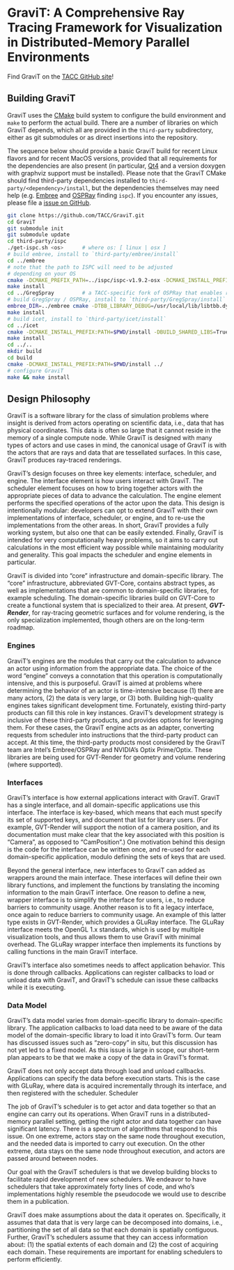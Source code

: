 # GraviT: A Comprehensive Ray Tracing Framework for Visualization in Distributed-Memory Parallel Environments

Find GraviT on the [TACC GitHub site](http://tacc.github.io/GraviT/)!

## Building GraviT

GraviT uses the [CMake](http://cmake.org/) build system to configure the build environment and `make` to perform the actual build. There are a number of libraries on which GraviT depends, which all are provided in the `third-party` subdirectory, either as git submodules or as direct insertions into the repository.

The sequence below should provide a basic GraviT build for recent Linux flavors and for recent MacOS versions, provided that all requirements for the dependencies are also present (in particular, [Qt4](https://www.qt.io/) and a version doxygen with graphviz support must be installed). Please note that the GraviT CMake should find third-party dependencies installed to `third-party/<dependency>/install`, but the dependencies themselves may need help (e.g. [Embree](http://embree.github.io/) and [OSPRay](http://ospray.org/) finding `ispc`).  If you encounter any issues, please file a [issue on GitHub](https://github.com/TACC/GraviT/issues).

```bash
git clone https://github.com/TACC/GraviT.git
cd GraviT
git submodule init
git submodule update
cd third-party/ispc
./get-ispc.sh <os>      # where os: [ linux | osx ]
# build embree, install to `third-party/embree/install`
cd ../embree
# note that the path to ISPC will need to be adjusted
# depending on your OS
cmake -DCMAKE_PREFIX_PATH=../ispc/ispc-v1.9.2-osx -DCMAKE_INSTALL_PREFIX:PATH=$PWD/install .
make install
cd ../GregSpray         # a TACC-specific fork of OSPRay that enables ray communication
# build GregSpray / OSPRay, install to `third-party/GregSpray/install`
embree_DIR=../embree cmake -DTBB_LIBRARY_DEBUG=/usr/local/lib/libtbb.dylib -DTBB_LIBRARY_MALLOC_DEBUG=/usr/local/lib/libtbbmalloc.dylib -DCMAKE_PREFIX_PATH=../ispc/ispc-v1.9.2-osx -DCMAKE_INSTALL_PREFIX:PATH=$PWD/install -DOSPRAY_MODULE_OPENGL_UTIL=True -DOSPRAY_USE_EXTERNAL_EMBREE=True -DCMAKE_BUILD_TYPE=Release .
make install
# build icet, install to `third-party/icet/install`
cd ../icet
cmake -DCMAKE_INSTALL_PREFIX:PATH=$PWD/install -DBUILD_SHARED_LIBS=True .
make install
cd ../..
mkdir build
cd build
cmake -DCMAKE_INSTALL_PREFIX:PATH=$PWD/install ../
# configure GraviT
make && make install
```

## Design Philosophy

GraviT is a software library for the class of simulation problems where insight is derived from actors operating on scientific data, i.e., data that has physical coordinates.  This data is often so large that it cannot reside in the memory of a single compute node.  While GraviT is designed with many types of actors and use cases in mind, the canonical usage of GraviT is with the actors that are rays and data that are tessellated surfaces.  In this case, GraviT produces ray-traced renderings.

GraviT’s design focuses on three key elements: interface, scheduler, and engine.   The interface element is how users interact with GraviT.  The scheduler element focuses on how to bring together actors with the appropriate pieces of data to advance the calculation.  The engine element performs the specified operations of the actor upon the data. This design is intentionally modular: developers can opt to extend GraviT with their own implementations of interface, scheduler, or engine, and to re-use the implementations from the other areas.   In short, GraviT provides a fully working system, but also one that can be easily extended.  Finally, GraviT is intended for very computationally heavy problems, so it aims to carry out calculations in the most efficient way possible while maintaining modularity and generality.  This goal impacts the scheduler and engine elements in particular.  

GraviT is divided into “core” infrastructure and domain-specific library.  The “core” infrastructure, abbreviated GVT-Core, contains abstract types, as well as implementations that are common to domain-specific libraries, for example scheduling.  The domain-specific libraries build on GVT-Core to create a functional system that is specialized to their area.  At present,
***GVT-Render***, for ray-tracing geometric surfaces and for volume rendering, is the only specialization implemented, though others are on the long-term roadmap.

### Engines

GraviT’s engines are the modules that carry out the calculation to advance an actor using information from the appropriate data.  The choice of the word “engine” conveys a connotation that this operation is computationally intensive, and this is purposeful.  GraviT is aimed at problems where determining the behavior of an actor is time-intensive because (1) there are many actors, (2) the data is very large, or (3) both.  Building high-quality engines takes significant development time.  Fortunately, existing third-party products can fill this role in key instances.  GraviT’s development strategy is inclusive of these third-party products, and provides options for leveraging them.  For these cases, the GraviT engine acts as an adapter, converting requests from scheduler into instructions that the third-party product can accept.  At this time, the third-party products most considered by the GraviT team are Intel’s Embree/OSPRay and NVIDIA’s Optix Prime/Optix.  These libraries are being used for GVT-Render for geometry and volume rendering (where supported).  

### Interfaces 

GraviT’s interface is how external applications interact with GraviT.  GraviT has a single interface, and all domain-specific applications use this interface.  The interface is key-based, which means that each must specify its set of supported keys, and document that list for library users.  (For example, GVT-Render will support the notion of a camera position, and its documentation must make clear that the key associated with this position is “Camera”, as opposed to “CamPosition”.)  One motivation behind this design is the code for the interface can be written once, and re-used for each domain-specific application, modulo defining the sets of keys that are used.   

Beyond the general interface, new interfaces to GraviT can added as wrappers around the main interface.  These interfaces will define their own library functions, and implement the functions by translating the incoming information to the main GraviT interface.  One reason to define a new, wrapper interface is to simplify the interface for users, i.e., to reduce barriers to community usage.  Another reason is to fit a legacy interface, once again to reduce barriers to community usage.  An example of this latter type exists in GVT-Render, which provides a GLuRay interface.  The GLuRay interface meets the OpenGL 1.x standards, which is used by multiple visualization tools, and thus allows them to use GraviT with minimal overhead.  The GLuRay wrapper interface then implements its functions by calling functions in the main GraviT interface. 

GraviT’s interface also sometimes needs to affect application behavior.  This is done through callbacks.  Applications can register callbacks to load or unload data with GraviT, and GraviT’s schedule can issue these callbacks while it is executing.  

### Data Model

GraviT’s data model varies from domain-specific library to domain-specific library.  The application callbacks to load data need to be aware of the data model of the domain-specific library to load it into GraviT’s form.  Our team has discussed issues such as “zero-copy” in situ, but this discussion has not yet led to a fixed model.  As this issue is large in scope, our short-term plan appears to be that we make a copy of the data in GraviT’s format.

GraviT does not only accept data through load and unload callbacks.  Applications can specify the data before execution starts.  This is the case with GLuRay, where data is acquired incrementally through its interface, and then registered with the scheduler.
Scheduler 

The job of GraviT’s scheduler is to get actor and data together so that an engine can carry out its operations.  When GraviT runs in a distributed-memory parallel setting, getting the right actor and data together can have significant latency.  There is a spectrum of algorithms that respond to this issue.  On one extreme, actors stay on the same node throughout execution, and the needed data is imported to carry out execution.  On the other extreme, data stays on the same node throughout execution, and actors are passed around between nodes.

Our goal with the GraviT schedulers is that we develop building blocks to facilitate rapid development of new schedulers.  We endeavor to have schedulers that take approximately forty lines of code, and who’s implementations highly resemble the pseudocode we would use to describe them in a publication. 

GraviT does make assumptions about the data it operates on.  Specifically, it assumes that data that is very large can be decomposed into domains, i.e., partitioning the set of all data so that each domain is spatially contiguous.  Further, GraviT’s schedulers assume that they can access information about: (1) the spatial extents of each domain and (2) the cost of acquiring each domain.  These requirements are important for enabling schedulers to perform efficiently.   

